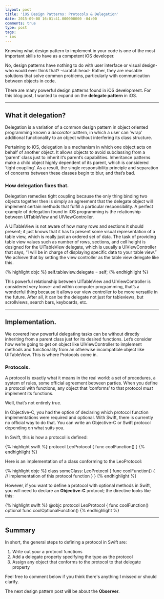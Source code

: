 ```yaml
---
layout: post
title: 'iOS Design Patterns: Protocols & Delegation'
date: 2015-09-08 16:01:41.000000000 -04:00
comments: true
type: post
tags:
- ios
---
```


Knowing what design pattern to implement in your code is one of the most important skills to have as a competent iOS developer.
<!--more-->

<p> No, design patterns have nothing to do with user interface or visual design-who would ever think that? -scratch head- Rather, they are reusable solutions that solve common problems, particularly with communication between objects in code. </p>
<p> There are many powerful design patterns found in iOS development. For this blog post, I wanted to expand on the <strong>delegate pattern</strong> in iOS.</p>
<hr />

## What it delegation?

Delegation is a variation of a common design pattern in object oriented programming known a <em>decorator</em> pattern, in which a user can 'wrap' additional functionality to an object without interfering its class structure.

Pertaining to iOS, delegation is a mechanism in which one object acts on behalf of another object. It allows objects to avoid subclassing from a ‘parent’ class just to inherit it’s parent’s capabilities. Inheritance patterns make a child object highly dependent of its parent, which is considered ‘tight coupling’. As a result, the single responsibility principle and separation of concerns between these classes begin to blur, and that’s bad.

### How delegation fixes that.

Delegation remedies tight coupling because the only thing binding two objects together then is simply an agreement that the delegate object will implement certain methods that fulfill a particular responsibility. A perfect example of delegation found in iOS programming is the relationship between UITableView and UIViewController.

A UITableView is not aware of how many rows and sections it should present; it just knows that it has to present some visual representation of a table view, which is really just an ordered set of data. The task of providing table view values such as number of rows, sections, and cell height is designed for the UITableView delegate, which is usually a UIViewController that says, “I will be in charge of displaying specific data to your table view.” We achieve that by setting the view controller as the table view delegate like this.

{% highlight objc %}
self.tableview.delegate = self;
{% endhighlight %}

<p>This powerful relationship between UITableView and UIViewController is considered very loose- and within computer programming, that’s a wonderful thing because it allows our view controller to be more versatile in the future. After all, it can be the delegate not just for tableviews, but scrollviews, search bars, keyboards, etc.</p>
<hr />
<h2><strong>Implementation.</strong></h2>
<p>We covered how powerful delegating tasks can be without directly inheriting from a parent class just for its desired functions. Let’s consider how we’re going to get on object like UIViewController to implement methods and functionality from an otherwise incompatible object like UITableView. This is where Protocols come in.</p>
<h3><strong>Protocols.</strong></h3>
<p>A protocol is exactly what it means in the real world: a set of procedures, a system of rules, some official agreement between parties. When you define a protocol with functions, any object that ‘conforms’ to that protocol <em>must</em> implement its functions.</p>
<p>Well, that’s not entirely true.</p>
<p>In Objective-C, you had the option of declaring which protocol function implementations were required and optional. With Swift, there is currently no official way to do that. You can write an Objective-C or Swift protocol depending on what suits you.</p>
<p>In Swift, this is how a protocol is defined:</p>
{% highlight swift %}
protocol LeoProtocol {
  func coolFunction()
}
{% endhighlight %}


<p>Here is an implementation of a class conforming to the LeoProtocol:</p>

{% highlight objc %}
class someClass: LeoProtocol {
  func coolFunction() {
  // implementation of this protocol function
  }
}
{% endhighlight %}

<p>However, if you want to define a protocol with optional methods in Swift, you will need to declare an <strong>Objective-C</strong> protocol; the directive looks like this:</p>

{% highlight swift %}
@objc protocol LeoProtocol {
  func coolFunction()
  optional func coolOptionalFunction()
{% endhighlight %}

<hr/>
<h2><b>Summary</b></h2>
<p>In short, the general steps to defining a protocol in Swift are:</p>
<ol>
<li>Write out your a protocol functions</li>
<li>Add a delegate property specifying the type as the protocol</li>
<li>Assign any object that conforms to the protocol to that delegate property</li>
</ol>
<p>Feel free to comment below if you think there's anything I missed or should clarify.</p>
<p>The next design pattern post will be about the <strong>Observer</strong>.</p>
<p style="text-align:justify;">
